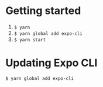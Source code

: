 # Getting started

1. `$ yarn`
1. `$ yarn global add expo-cli`
1. `$ yarn start`

# Updating Expo CLI

`$ yarn global add expo-cli`
